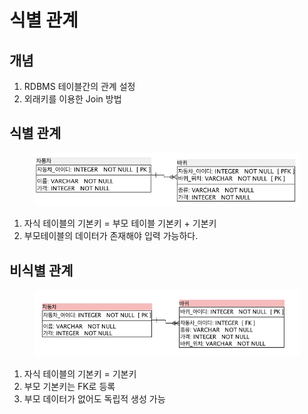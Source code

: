 # 식별 관계

## 개념

1. RDBMS 테이블간의 관계 설정
2. 외래키를 이용한 Join 방법

## 식별 관계

<figure><img src="../../../.gitbook/assets/image (1) (1) (1) (1) (1) (1).png" alt=""><figcaption></figcaption></figure>

1. 자식 테이블의 기본키 =   부모 테이블 기본키 +   기본키
2. 부모테이블의 데이터가 존재해야 입력 가능하다.



## 비식별 관계

<figure><img src="../../../.gitbook/assets/image (2) (1) (1).png" alt=""><figcaption></figcaption></figure>

1. 자식 테이블의 기본키 = 기본키
2. 부모 기본키는 FK로 등록
3. 부모 데이터가 없어도 독립적 생성 가능
